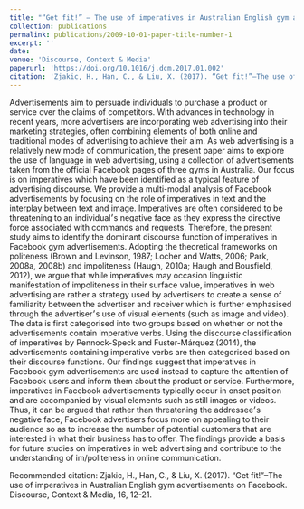 ```yaml
---
title: "“Get fit!” – The use of imperatives in Australian English gym advertisements on Facebook"
collection: publications
permalink: publications/2009-10-01-paper-title-number-1
excerpt: ''
date: 
venue: 'Discourse, Context & Media'
paperurl: 'https://doi.org/10.1016/j.dcm.2017.01.002'
citation: 'Zjakic, H., Han, C., & Liu, X. (2017). “Get fit!”–The use of imperatives in Australian English gym advertisements on Facebook. Discourse, Context & Media, 16, 12-21.'
---
```

Advertisements aim to persuade individuals to purchase a product or service over the claims of competitors. With advances in technology in recent years, more advertisers are incorporating web advertising into their marketing strategies, often combining elements of both online and traditional modes of advertising to achieve their aim. As web advertising is a relatively new mode of communication, the present paper aims to explore the use of language in web advertising, using a collection of advertisements taken from the official Facebook pages of three gyms in Australia. Our focus is on imperatives which have been identified as a typical feature of advertising discourse. We provide a multi-modal analysis of Facebook advertisements by focusing on the role of imperatives in text and the interplay between text and image. Imperatives are often considered to be threatening to an individual׳s negative face as they express the directive force associated with commands and requests. Therefore, the present study aims to identify the dominant discourse function of imperatives in Facebook gym advertisements. Adopting the theoretical frameworks on politeness (Brown and Levinson, 1987; Locher and Watts, 2006; Park, 2008a, 2008b) and impoliteness (Haugh, 2010a; Haugh and Bousfield, 2012), we argue that while imperatives may occasion linguistic manifestation of impoliteness in their surface value, imperatives in web advertising are rather a strategy used by advertisers to create a sense of familiarity between the advertiser and receiver which is further emphasised through the advertiser׳s use of visual elements (such as image and video). The data is first categorised into two groups based on whether or not the advertisements contain imperative verbs. Using the discourse classification of imperatives by Pennock-Speck and Fuster-Márquez (2014), the advertisements containing imperative verbs are then categorised based on their discourse functions. Our findings suggest that imperatives in Facebook gym advertisements are used instead to capture the attention of Facebook users and inform them about the product or service. Furthermore, imperatives in Facebook advertisements typically occur in onset position and are accompanied by visual elements such as still images or videos. Thus, it can be argued that rather than threatening the addressee׳s negative face, Facebook advertisers focus more on appealing to their audience so as to increase the number of potential customers that are interested in what their business has to offer. The findings provide a basis for future studies on imperatives in web advertising and contribute to the understanding of im/politeness in online communication.

Recommended citation: Zjakic, H., Han, C., & Liu, X. (2017). “Get fit!”–The use of imperatives in Australian English gym advertisements on Facebook. Discourse, Context & Media, 16, 12-21.
